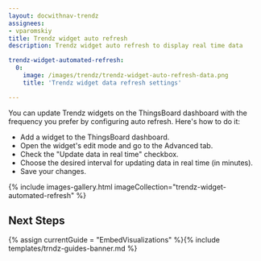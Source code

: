 ```yaml
---
layout: docwithnav-trendz
assignees:
- vparomskiy
title: Trendz widget auto refresh
description: Trendz widget auto refresh to display real time data

trendz-widget-automated-refresh:
  0:
    image: /images/trendz/trendz-widget-auto-refresh-data.png
    title: 'Trendz widget data refresh settings'

---
```


You can update Trendz widgets on the ThingsBoard dashboard with the frequency you prefer by configuring auto refresh.
Here's how to do it:

* Add a widget to the ThingsBoard dashboard.
* Open the widget's edit mode and go to the Advanced tab.
* Check the "Update data in real time" checkbox.
* Choose the desired interval for updating data in real time (in minutes).
* Save your changes.

{% include images-gallery.html imageCollection="trendz-widget-automated-refresh" %}

## Next Steps

{% assign currentGuide = "EmbedVisualizations" %}{% include templates/trndz-guides-banner.md %}